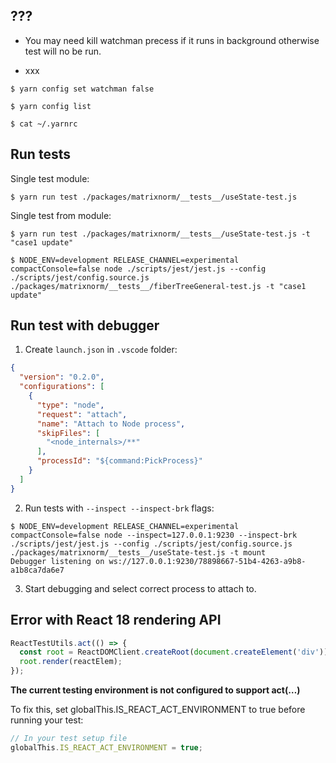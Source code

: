 
## ???

* You may need kill watchman precess if it runs in background otherwise test will no be run.

* xxx

```
$ yarn config set watchman false
```

```
$ yarn config list
```

```
$ cat ~/.yarnrc
```

## Run tests

Single test module:
```
$ yarn run test ./packages/matrixnorm/__tests__/useState-test.js
```

Single test from module:
```
$ yarn run test ./packages/matrixnorm/__tests__/useState-test.js -t "case1 update"
```

```
$ NODE_ENV=development RELEASE_CHANNEL=experimental compactConsole=false node ./scripts/jest/jest.js --config ./scripts/jest/config.source.js ./packages/matrixnorm/__tests__/fiberTreeGeneral-test.js -t "case1 update"
```

## Run test with debugger

1. Create `launch.json` in `.vscode` folder:

```json
{
  "version": "0.2.0",
  "configurations": [
    {
      "type": "node",
      "request": "attach",
      "name": "Attach to Node process",
      "skipFiles": [
        "<node_internals>/**"
      ],
      "processId": "${command:PickProcess}"
    }
  ]
}
```

2. Run tests with `--inspect --inspect-brk` flags:

```
$ NODE_ENV=development RELEASE_CHANNEL=experimental compactConsole=false node --inspect=127.0.0.1:9230 --inspect-brk ./scripts/jest/jest.js --config ./scripts/jest/config.source.js ./packages/matrixnorm/__tests__/useState-test.js -t mount
Debugger listening on ws://127.0.0.1:9230/78898667-51b4-4263-a9b8-a1b8ca7da6e7
```

3. Start debugging and select correct process to attach to.

## Error with React 18 rendering API

```javascript
ReactTestUtils.act(() => {
  const root = ReactDOMClient.createRoot(document.createElement('div'));
  root.render(reactElem);
});
```

**The current testing environment is not configured to support act(…)**

To fix this, set globalThis.IS_REACT_ACT_ENVIRONMENT to true before running your test:

```javascript
// In your test setup file
globalThis.IS_REACT_ACT_ENVIRONMENT = true;
```